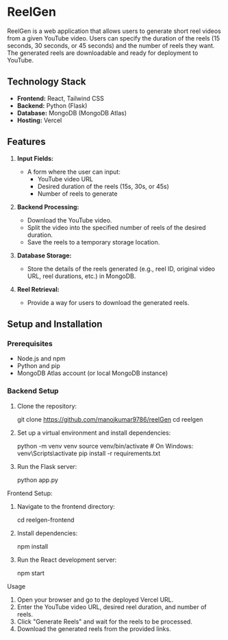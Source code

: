 # ReelGen

ReelGen is a web application that allows users to generate short reel videos from a given YouTube video. Users can specify the duration of the reels (15 seconds, 30 seconds, or 45 seconds) and the number of reels they want. The generated reels are downloadable and ready for deployment to YouTube.

## Technology Stack

- **Frontend:** React, Tailwind CSS
- **Backend:** Python (Flask)
- **Database:** MongoDB (MongoDB Atlas)
- **Hosting:** Vercel

## Features

1. **Input Fields:**
   - A form where the user can input:
     - YouTube video URL
     - Desired duration of the reels (15s, 30s, or 45s)
     - Number of reels to generate

2. **Backend Processing:**
   - Download the YouTube video.
   - Split the video into the specified number of reels of the desired duration.
   - Save the reels to a temporary storage location.

3. **Database Storage:**
   - Store the details of the reels generated (e.g., reel ID, original video URL, reel durations, etc.) in MongoDB.

4. **Reel Retrieval:**
   - Provide a way for users to download the generated reels.

## Setup and Installation

### Prerequisites

- Node.js and npm
- Python and pip
- MongoDB Atlas account (or local MongoDB instance)

### Backend Setup

1. Clone the repository:

   git clone https://github.com/manojkumar9786/reelGen
   cd reelgen

2. Set up a virtual environment and install dependencies:

    python -m venv venv
    source venv/bin/activate   # On Windows: venv\Scripts\activate
    pip install -r requirements.txt

3. Run the Flask server:

   python app.py
   
Frontend Setup:

1. Navigate to the frontend directory:
   
    cd reelgen-frontend

2. Install dependencies:

   npm install

3. Run the React development server:

   npm start

Usage
1. Open your browser and go to the deployed Vercel URL.
2. Enter the YouTube video URL, desired reel duration, and number of reels.
3. Click "Generate Reels" and wait for the reels to be processed.
4. Download the generated reels from the provided links.
   
